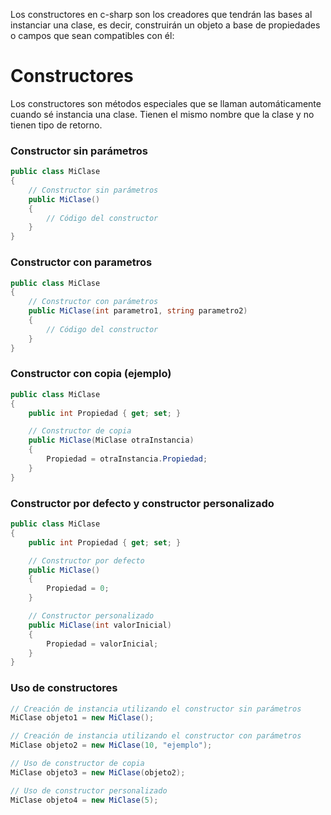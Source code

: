 Los constructores en c-sharp son los creadores que tendrán las bases al instanciar una clase, es decir, construirán un objeto a base de propiedades o campos que sean compatibles con él:

# Constructores

Los constructores son métodos especiales que se llaman automáticamente cuando sé instancia una clase. Tienen el mismo nombre que la clase y no tienen tipo de retorno.

### Constructor sin parámetros
```cs
public class MiClase
{
    // Constructor sin parámetros
    public MiClase()
    {
        // Código del constructor
    }
}
```

### Constructor con parametros
```cs
public class MiClase
{
    // Constructor con parámetros
    public MiClase(int parametro1, string parametro2)
    {
        // Código del constructor
    }
}

```

### Constructor con copia (ejemplo)
```cs
public class MiClase
{
    public int Propiedad { get; set; }

    // Constructor de copia
    public MiClase(MiClase otraInstancia)
    {
        Propiedad = otraInstancia.Propiedad;
    }
}
```

### Constructor por defecto y constructor personalizado
```cs
public class MiClase
{
    public int Propiedad { get; set; }

    // Constructor por defecto
    public MiClase()
    {
        Propiedad = 0;
    }

    // Constructor personalizado
    public MiClase(int valorInicial)
    {
        Propiedad = valorInicial;
    }
}
```

### Uso de constructores
```cs
// Creación de instancia utilizando el constructor sin parámetros
MiClase objeto1 = new MiClase();

// Creación de instancia utilizando el constructor con parámetros
MiClase objeto2 = new MiClase(10, "ejemplo");

// Uso de constructor de copia
MiClase objeto3 = new MiClase(objeto2);

// Uso de constructor personalizado
MiClase objeto4 = new MiClase(5);

```

